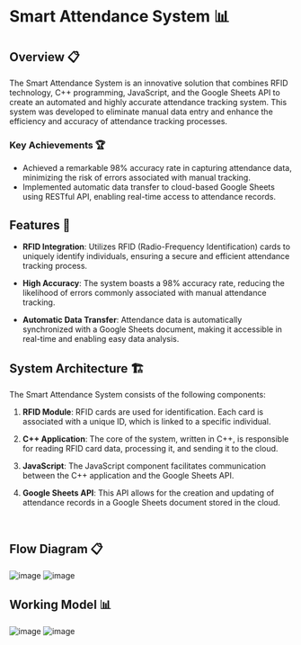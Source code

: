 # Smart Attendance System 📊

## Overview 📋

The Smart Attendance System is an innovative solution that combines RFID technology, C++ programming, JavaScript, and the Google Sheets API to create an automated and highly accurate attendance tracking system. This system was developed to eliminate manual data entry and enhance the efficiency and accuracy of attendance tracking processes.

### Key Achievements 🏆

- Achieved a remarkable 98% accuracy rate in capturing attendance data, minimizing the risk of errors associated with manual tracking.
- Implemented automatic data transfer to cloud-based Google Sheets using RESTful API, enabling real-time access to attendance records.

## Features 🌟

- **RFID Integration**: Utilizes RFID (Radio-Frequency Identification) cards to uniquely identify individuals, ensuring a secure and efficient attendance tracking process.

- **High Accuracy**: The system boasts a 98% accuracy rate, reducing the likelihood of errors commonly associated with manual attendance tracking.

- **Automatic Data Transfer**: Attendance data is automatically synchronized with a Google Sheets document, making it accessible in real-time and enabling easy data analysis.

## System Architecture 🏗️

The Smart Attendance System consists of the following components:

1. **RFID Module**: RFID cards are used for identification. Each card is associated with a unique ID, which is linked to a specific individual.

2. **C++ Application**: The core of the system, written in C++, is responsible for reading RFID card data, processing it, and sending it to the cloud.

3. **JavaScript**: The JavaScript component facilitates communication between the C++ application and the Google Sheets API.

4. **Google Sheets API**: This API allows for the creation and updating of attendance records in a Google Sheets document stored in the cloud.
</br>

## Flow Diagram 📋

![image](https://github.com/rahil1202/smart-attendance-system/assets/104057403/28f3a061-a8a2-4e76-b37d-85073deb5e8b)
![image](https://github.com/rahil1202/smart-attendance-system/assets/104057403/14047230-feee-4c4f-b624-debece002ffb)


## Working Model 📊

![image](https://github.com/rahil1202/smart-attendance-system/assets/104057403/ea6a9664-bcab-4b5c-9ccd-ea2ed9a3833f)
![image](https://github.com/rahil1202/smart-attendance-system/assets/104057403/87361f49-6f7c-4a4c-a4f9-f137ff753570)





